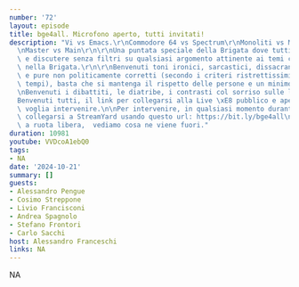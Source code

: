 ```yaml
---
number: '72'
layout: episode
title: bge4all. Microfono aperto, tutti invitati!
description: "Vi vs Emacs.\r\nCommodore 64 vs Spectrum\r\nMonoliti vs Microservizi\r\
  \nMaster vs Main\r\n\r\nUna puntata speciale della Brigata dove tutti possono intervenire\
  \ e discutere senza filtri su qualsiasi argomento attinente ai temi che trattiamo\
  \ nella Brigata.\r\n\r\nBenvenuti toni ironici, sarcastici, dissacranti, divertenti\
  \ e pure non politicamente corretti (secondo i criteri ristrettissimi di questi\
  \ tempi), basta che si mantenga il rispetto delle persone e un minimo di decenza.\r\
  \nBenvenuti i dibattiti, le diatribe, i contrasti col sorriso sulle labbra.\r\n\
  Benvenuti tutti, il link per collegarsi alla Live \xE8 pubblico e aperto a chiunque\
  \ voglia intervenire.\n\nPer intervenire, in qualsiasi momento durante la live,\
  \ collegarsi a StreamYard usando questo url: https://bit.ly/bge4all\n\r\nUn esperimento\
  \ a ruota libera,  vediamo cosa ne viene fuori."
duration: 10981
youtube: VVDcoA1ebQ0
tags:
- NA
date: '2024-10-21'
summary: []
guests:
- Alessandro Pengue
- Cosimo Streppone
- Livio Francisconi
- Andrea Spagnolo
- Stefano Frontori
- Carlo Sacchi
host: Alessandro Franceschi
links: NA
---
```

NA